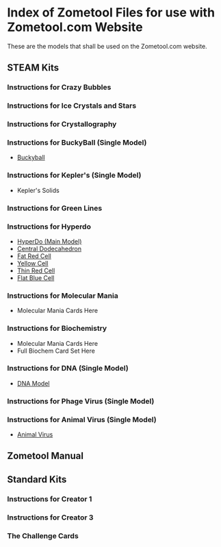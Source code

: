 


# Index of Zometool Files for use with Zometool.com Website
These are the models that shall be used on the Zometool.com website. 

## STEAM Kits

### Instructions for Crazy Bubbles


### Instructions for Ice Crystals and Stars



### Instructions for Crystallography 


### Instructions for BuckyBall (Single Model)
  - [Buckyball](./2025/03/07/23-44-04-651Z-PRJ-BUK-Buckyball/)

### Instructions for Kepler's (Single Model)
  - Kepler's Solids

### Instructions for Green Lines


### Instructions for Hyperdo 
  - [HyperDo (Main Model)](./2025/03/07/19-49-23-582Z-PRJ-HYP-Model-1-HyperDo-Detailed---LC/)
  - [Central Dodecahedron](./2025/03/05/07-45-57-752Z-PRJ-HYP-Dodeca-by-Y1s/)
   - [Fat Red Cell](./2025/03/06/23-46-37-540Z-PRJ-HYP-model3-Fat-Red-Cell/)
  - [Yellow Cell](./2025/03/07/19-57-32-060Z-PRJ-HYP-Model-4-YellowCell/)
  - [Thin Red Cell](./2025/03/07/20-04-38-696Z-PRJ-HYP-Model-5-Thin-Red-Cell/)
  - [Flat Blue Cell](./2025/03/07/20-06-20-978Z-PRJ-HYP-Model-6-Blue-Flat-Cell/)

### Instructions for Molecular Mania
  - Molecular Mania Cards Here

### Instructions for Biochemistry
  - Molecular Mania Cards Here
  - Full Biochem Card Set Here

### Instructions for DNA (Single Model)
  - [DNA Model](./2025/03/05/09-13-20-424Z-PRJ-DNA-mod1/)

### Instructions for Phage Virus (Single Model)


### Instructions for Animal Virus (Single Model)
  - [Animal Virus](./2025/03/07/22-37-59-240Z-PRJ-VIR-Animal-Virus-1/)
  <!-- - [Animal Virus (No shadow scenes)](./2025/03/07/22-41-00-749Z-PRJ-VIR-Animal-Virus-2/) -->




## Zometool Manual

## Standard Kits
### Instructions for Creator 1
### Instructions for Creator 3
### The Challenge Cards


<!--  If we want to use expanding lists
<style>
  summary > * {
          display: inline
        }
</style>

<details open>
<summary>
 <h3> Instructions for Crystallography </h3>
</summary>
</details>
-->